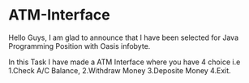 # ATM-Interface

Hello Guys, I am glad to announce that I have been selected for Java Programming Position with Oasis infobyte.

In this Task I have made a ATM Interface where you have 4 choice i.e 1.Check A/C Balance, 2.Withdraw Money 3.Deposite Money 4.Exit.
